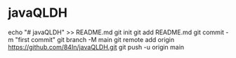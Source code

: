 # javaQLDH
echo "# javaQLDH" >> README.md
git init
git add README.md
git commit -m "first commit"
git branch -M main
git remote add origin https://github.com/84In/javaQLDH.git
git push -u origin main
